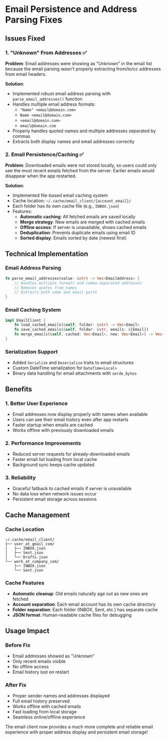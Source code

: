 # Email Persistence and Address Parsing Fixes

## Issues Fixed

### 1. **"Unknown" From Addresses** ✅
**Problem**: Email addresses were showing as "Unknown" in the email list because the email parsing wasn't properly extracting from/to/cc addresses from email headers.

**Solution**: 
- Implemented robust email address parsing with `parse_email_addresses()` function
- Handles multiple email address formats:
  - `"Name" <email@domain.com>`
  - `Name <email@domain.com>`
  - `<email@domain.com>`
  - `email@domain.com`
- Properly handles quoted names and multiple addresses separated by commas
- Extracts both display names and email addresses correctly

### 2. **Email Persistence/Caching** ✅
**Problem**: Downloaded emails were not stored locally, so users could only see the most recent emails fetched from the server. Earlier emails would disappear when the app restarted.

**Solution**:
- Implemented file-based email caching system
- Cache location: `~/.cache/email_client/{account_email}/`
- Each folder has its own cache file (e.g., `INBOX.json`)
- Features:
  - **Automatic caching**: All fetched emails are saved locally
  - **Merge strategy**: New emails are merged with cached emails
  - **Offline access**: If server is unavailable, shows cached emails
  - **Deduplication**: Prevents duplicate emails using email ID
  - **Sorted display**: Emails sorted by date (newest first)

## Technical Implementation

### Email Address Parsing
```rust
fn parse_email_addresses(value: &str) -> Vec<EmailAddress> {
    // Handles multiple formats and comma-separated addresses
    // Removes quotes from names
    // Extracts both name and email parts
}
```

### Email Caching System
```rust
impl EmailClient {
    fn load_cached_emails(&self, folder: &str) -> Vec<Email>
    fn save_cached_emails(&self, folder: &str, emails: &[Email])
    fn merge_emails(&self, cached: Vec<Email>, new: Vec<Email>) -> Vec<Email>
}
```

### Serialization Support
- Added `Serialize` and `Deserialize` traits to email structures
- Custom DateTime serialization for `DateTime<Local>`
- Binary data handling for email attachments with `serde_bytes`

## Benefits

### 1. **Better User Experience**
- Email addresses now display properly with names when available
- Users can see their email history even after app restarts
- Faster startup when emails are cached
- Works offline with previously downloaded emails

### 2. **Performance Improvements**
- Reduced server requests for already-downloaded emails
- Faster email list loading from local cache
- Background sync keeps cache updated

### 3. **Reliability**
- Graceful fallback to cached emails if server is unavailable
- No data loss when network issues occur
- Persistent email storage across sessions

## Cache Management

### Cache Location
```
~/.cache/email_client/
├── user_at_gmail_com/
│   ├── INBOX.json
│   ├── Sent.json
│   └── Drafts.json
└── work_at_company_com/
    ├── INBOX.json
    └── Sent.json
```

### Cache Features
- **Automatic cleanup**: Old emails naturally age out as new ones are fetched
- **Account separation**: Each email account has its own cache directory
- **Folder separation**: Each folder (INBOX, Sent, etc.) has separate cache
- **JSON format**: Human-readable cache files for debugging

## Usage Impact

### Before Fix
- Email addresses showed as "Unknown"
- Only recent emails visible
- No offline access
- Email history lost on restart

### After Fix
- Proper sender names and addresses displayed
- Full email history preserved
- Works offline with cached emails
- Fast loading from local storage
- Seamless online/offline experience

The email client now provides a much more complete and reliable email experience with proper address display and persistent email storage!
